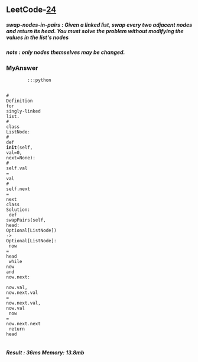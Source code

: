 <h2>LeetCode-<a href="https://leetcode.com/problems/swap-nodes-in-pairs/">24</a></h2>
<h5>swap-nodes-in-pairs : Given a linked list, swap every two adjacent nodes and return its head. You must solve the problem without modifying the values in the list's nodes</h5>
<h5>note : only nodes themselves may be changed.</h5><h3>MyAnswer</h3><div class="codehilite"><pre><span></span><code><span class="w">        </span><span class="o">::</span><span class="err">:</span><span class="n">python</span><span class="w"></span>

<span class="err">#</span><span class="w"> </span><span class="n">Definition</span><span class="w"> </span><span class="k">for</span><span class="w"> </span><span class="n">singly</span><span class="o">-</span><span class="n">linked</span><span class="w"> </span><span class="n">list</span><span class="p">.</span><span class="w"></span>
<span class="err">#</span><span class="w"> </span><span class="k">class</span><span class="w"> </span><span class="nl">ListNode</span><span class="p">:</span><span class="w"></span>
<span class="err">#</span><span class="w">     </span><span class="n">def</span><span class="w"> </span><span class="n">__init__</span><span class="p">(</span><span class="n">self</span><span class="p">,</span><span class="w"> </span><span class="n">val</span><span class="o">=</span><span class="mi">0</span><span class="p">,</span><span class="w"> </span><span class="k">next</span><span class="o">=</span><span class="k">None</span><span class="p">)</span><span class="err">:</span><span class="w"></span>
<span class="err">#</span><span class="w">         </span><span class="n">self</span><span class="p">.</span><span class="n">val</span><span class="w"> </span><span class="o">=</span><span class="w"> </span><span class="n">val</span><span class="w"></span>
<span class="err">#</span><span class="w">         </span><span class="n">self</span><span class="p">.</span><span class="k">next</span><span class="w"> </span><span class="o">=</span><span class="w"> </span><span class="k">next</span><span class="w"></span>
<span class="k">class</span><span class="w"> </span><span class="nl">Solution</span><span class="p">:</span><span class="w"></span>
<span class="w">    </span><span class="n">def</span><span class="w"> </span><span class="n">swapPairs</span><span class="p">(</span><span class="n">self</span><span class="p">,</span><span class="w"> </span><span class="nl">head</span><span class="p">:</span><span class="w"> </span><span class="n">Optional</span><span class="o">[</span><span class="n">ListNode</span><span class="o">]</span><span class="p">)</span><span class="w"> </span><span class="o">-&gt;</span><span class="w"> </span><span class="n">Optional</span><span class="o">[</span><span class="n">ListNode</span><span class="o">]</span><span class="err">:</span><span class="w"></span>
<span class="w">        </span><span class="n">now</span><span class="w"> </span><span class="o">=</span><span class="w"> </span><span class="n">head</span><span class="w"></span>
<span class="w">        </span><span class="k">while</span><span class="w"> </span><span class="n">now</span><span class="w"> </span><span class="ow">and</span><span class="w"> </span><span class="n">now</span><span class="p">.</span><span class="k">next</span><span class="err">:</span><span class="w"></span>
<span class="w">            </span><span class="n">now</span><span class="p">.</span><span class="n">val</span><span class="p">,</span><span class="w"> </span><span class="n">now</span><span class="p">.</span><span class="k">next</span><span class="p">.</span><span class="n">val</span><span class="w"> </span><span class="o">=</span><span class="w"> </span><span class="n">now</span><span class="p">.</span><span class="k">next</span><span class="p">.</span><span class="n">val</span><span class="p">,</span><span class="w"> </span><span class="n">now</span><span class="p">.</span><span class="n">val</span><span class="w"></span>
<span class="w">            </span><span class="n">now</span><span class="w"> </span><span class="o">=</span><span class="w"> </span><span class="n">now</span><span class="p">.</span><span class="k">next</span><span class="p">.</span><span class="k">next</span><span class="w"></span>
<span class="w">        </span><span class="k">return</span><span class="w"> </span><span class="n">head</span><span class="w"></span>
</code></pre></div><h5>Result : 36ms Memory: 13.8mb</h5>